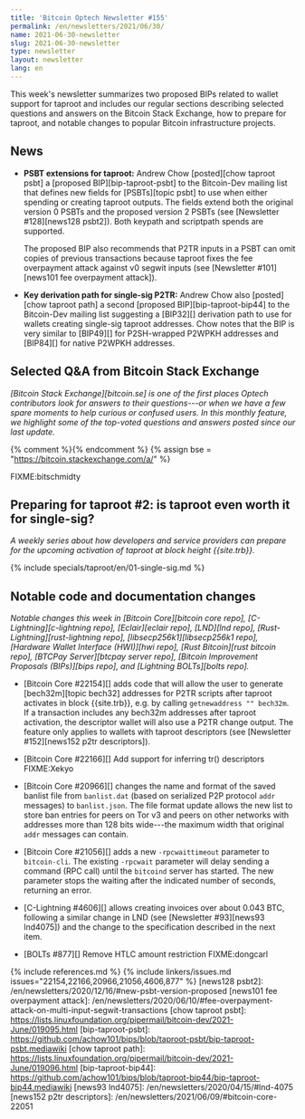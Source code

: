 ```yaml
---
title: 'Bitcoin Optech Newsletter #155'
permalink: /en/newsletters/2021/06/30/
name: 2021-06-30-newsletter
slug: 2021-06-30-newsletter
type: newsletter
layout: newsletter
lang: en
---
```

This week's newsletter summarizes two proposed BIPs related to wallet
support for taproot and includes our regular sections describing selected
questions and answers on the Bitcoin Stack Exchange, how to prepare for
taproot, and notable changes to popular Bitcoin
infrastructure projects.

## News

- **PSBT extensions for taproot:** Andrew Chow [posted][chow taproot
  psbt] a [proposed BIP][bip-taproot-psbt] to the Bitcoin-Dev mailing
  list that defines new fields for [PSBTs][topic psbt] to use when
  either spending or creating taproot outputs.  The fields extend both
  the original version 0 PSBTs and the proposed version 2 PSBTs (see
  [Newsletter #128][news128 psbt2]).  Both keypath and scriptpath spends
  are supported.

    The proposed BIP also recommends that P2TR inputs in a
    PSBT can omit copies of previous transactions because taproot fixes
    the fee overpayment attack against v0 segwit inputs (see
    [Newsletter #101][news101 fee overpayment attack]).

- **Key derivation path for single-sig P2TR:** Andrew Chow also
  [posted][chow taproot path] a second [proposed BIP][bip-taproot-bip44]
  to the Bitcoin-Dev mailing list suggesting a [BIP32][] derivation path
  to use for wallets creating single-sig taproot addresses.  Chow notes
  that the BIP is very similar to [BIP49][] for P2SH-wrapped P2WPKH
  addresses and [BIP84][] for native P2WPKH addresses.

## Selected Q&A from Bitcoin Stack Exchange

*[Bitcoin Stack Exchange][bitcoin.se] is one of the first places Optech
contributors look for answers to their questions---or when we have a
few spare moments to help curious or confused users.  In
this monthly feature, we highlight some of the top-voted questions and
answers posted since our last update.*

{% comment %}<!-- https://bitcoin.stackexchange.com/search?tab=votes&q=created%3a1m..%20is%3aanswer -->{% endcomment %}
{% assign bse = "https://bitcoin.stackexchange.com/a/" %}

FIXME:bitschmidty

## Preparing for taproot #2: is taproot even worth it for single-sig?

*A weekly series about how developers and service providers can prepare
for the upcoming activation of taproot at block height {{site.trb}}.*

{% include specials/taproot/en/01-single-sig.md %}

## Notable code and documentation changes

*Notable changes this week in [Bitcoin Core][bitcoin core repo],
[C-Lightning][c-lightning repo], [Eclair][eclair repo], [LND][lnd repo],
[Rust-Lightning][rust-lightning repo], [libsecp256k1][libsecp256k1
repo], [Hardware Wallet Interface (HWI)][hwi repo],
[Rust Bitcoin][rust bitcoin repo], [BTCPay Server][btcpay server repo],
[Bitcoin Improvement Proposals (BIPs)][bips repo], and [Lightning
BOLTs][bolts repo].*

- [Bitcoin Core #22154][] adds code that will allow the user to generate
  [bech32m][topic bech32] addresses for P2TR scripts after taproot
  activates in block {{site.trb}}, e.g. by calling `getnewaddress "" bech32m`.
  If a transaction includes any bech32m addresses after taproot
  activation, the descriptor wallet will also use a P2TR change output.
  The feature only applies to wallets with taproot descriptors (see
  [Newsletter #152][news152 p2tr descriptors]).

- [Bitcoin Core #22166][] Add support for inferring tr() descriptors FIXME:Xekyo

- [Bitcoin Core #20966][] changes the name and format of the saved
  banlist file from `banlist.dat` (based on serialized P2P protocol
  `addr` messages) to `banlist.json`.  The file format update allows the
  new list to store ban entries for peers on Tor v3 and peers on
  other networks with addresses more than 128 bits wide---the maximum
  width that original `addr` messages can contain.

- [Bitcoin Core #21056][] adds a new `-rpcwaittimeout` parameter to
  `bitcoin-cli`.  The existing `-rpcwait` parameter will delay sending a
  command (RPC call) until the `bitcoind` server has started.  The new
  parameter stops the waiting after the indicated number of seconds,
  returning an error.

- [C-Lightning #4606][] allows creating invoices over about 0.043 BTC,
  following a similar change in LND (see [Newsletter #93][news93
  lnd4075]) and the change to the specification described in the next item.

- [BOLTs #877][] Remove HTLC amount restriction FIXME:dongcarl

{% include references.md %}
{% include linkers/issues.md issues="22154,22166,20966,21056,4606,877" %}
[news128 psbt2]: /en/newsletters/2020/12/16/#new-psbt-version-proposed
[news101 fee overpayment attack]: /en/newsletters/2020/06/10/#fee-overpayment-attack-on-multi-input-segwit-transactions
[chow taproot psbt]: https://lists.linuxfoundation.org/pipermail/bitcoin-dev/2021-June/019095.html
[bip-taproot-psbt]: https://github.com/achow101/bips/blob/taproot-psbt/bip-taproot-psbt.mediawiki
[chow taproot path]: https://lists.linuxfoundation.org/pipermail/bitcoin-dev/2021-June/019096.html
[bip-taproot-bip44]: https://github.com/achow101/bips/blob/taproot-bip44/bip-taproot-bip44.mediawiki
[news93 lnd4075]: /en/newsletters/2020/04/15/#lnd-4075
[news152 p2tr descriptors]: /en/newsletters/2021/06/09/#bitcoin-core-22051

